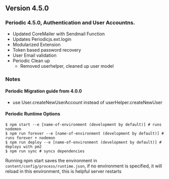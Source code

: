 ## Version 4.5.0

### Periodic 4.5.0, Authentication and User Accountns. 
 * Updated CoreMailer with Sendmail Function
 * Updates Periodicjs.ext.login
  * Modularized Extension
  * Token based password recovery
  * User Email validation
 * Periodic Clean up
 	* Removed userhelper, cleaned up user model

### Notes
#### Periodic Migration guide from 4.0.0
 * use User.createNewUserAccount instead of userHelper.createNewUser

#### Periodic Runtime Options
```
$ npm start --e [name-of-environment (development by default)] # runs nodemon
$ npm run forever --e [name-of-environment (development by default)] # runs forever + nodemon
$ npm run deploy --e [name-of-environment (development by default)] # deploys with pm2
$ npm run sync # syncs dependencies
```
Running npm start saves the environment in `content/config/process/runtime.json`, if no environment is specified, it will reload in this environment, this is helpful server restarts